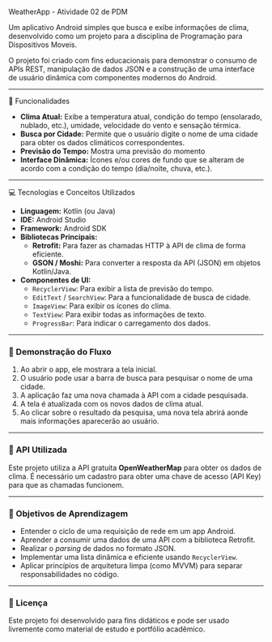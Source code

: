 WeatherApp - Atividade 02 de PDM

Um aplicativo Android simples que busca e exibe informações de clima, desenvolvido como um projeto para a disciplina de Programação para Dispositivos Moveis.

O projeto foi criado com fins educacionais para demonstrar o consumo de APIs REST, manipulação de dados JSON e a construção de uma interface de usuário dinâmica com componentes modernos do Android.

---

🚀 Funcionalidades

* **Clima Atual:** Exibe a temperatura atual, condição do tempo (ensolarado, nublado, etc.), umidade, velocidade do vento e sensação térmica.
* **Busca por Cidade:** Permite que o usuário digite o nome de uma cidade para obter os dados climáticos correspondentes.
* **Previsão do Tempo:** Mostra uma previsão do momento
* **Interface Dinâmica:** Ícones e/ou cores de fundo que se alteram de acordo com a condição do tempo (dia/noite, chuva, etc.).

---

💻 Tecnologias e Conceitos Utilizados

* **Linguagem:** Kotlin (ou Java)
* **IDE:** Android Studio
* **Framework:** Android SDK
* **Bibliotecas Principais:**
    * **Retrofit:** Para fazer as chamadas HTTP à API de clima de forma eficiente.
    * **GSON / Moshi:** Para converter a resposta da API (JSON) em objetos Kotlin/Java.
* **Componentes de UI:**
    * `RecyclerView`: Para exibir a lista de previsão do tempo.
    * `EditText` / `SearchView`: Para a funcionalidade de busca de cidade.
    * `ImageView`: Para exibir os ícones do clima.
    * `TextView`: Para exibir todas as informações de texto.
    * `ProgressBar`: Para indicar o carregamento dos dados.

---

### 📱 Demonstração do Fluxo

1.  Ao abrir o app, ele mostrara a tela inicial.
2.  O usuário pode usar a barra de busca para pesquisar o nome de uma cidade.
4.  A aplicação faz uma nova chamada à API com a cidade pesquisada.
5.  A tela é atualizada com os novos dados de clima atual.
6.  Ao clicar sobre o resultado da pesquisa, uma nova tela abrirá aonde mais informações aparecerão ao usuário.

---

### 📡 API Utilizada

Este projeto utiliza a API gratuita **OpenWeatherMap** para obter os dados de clima. É necessário um cadastro para obter uma chave de acesso (API Key) para que as chamadas funcionem.

---

### 🎯 Objetivos de Aprendizagem

* Entender o ciclo de uma requisição de rede em um app Android.
* Aprender a consumir uma dados de uma API com a biblioteca Retrofit.
* Realizar o *parsing* de dados no formato JSON.
* Implementar uma lista dinâmica e eficiente usando `RecyclerView`.
* Aplicar princípios de arquitetura limpa (como MVVM) para separar responsabilidades no código.

---

### 📝 Licença

Este projeto foi desenvolvido para fins didáticos e pode ser usado livremente como material de estudo e portfólio acadêmico.
